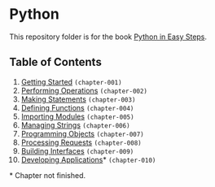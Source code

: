 # Python
This repository folder is for the book [Python in Easy Steps](http://amzn.to/2jPhKfx).

## Table of Contents
1. [Getting Started](chapter-001) `(chapter-001)`
2. [Performing Operations](chapter-002) `(chapter-002)`
3. [Making Statements](chapter-003) `(chapter-003)`
4. [Defining Functions](chapter-004) `(chapter-004)`
5. [Importing Modules](chapter-005) `(chapter-005)`
6. [Managing Strings](chapter-006) `(chapter-006)`
7. [Programming Objects](chapter-007) `(chapter-007)`
8. [Processing Requests](chapter-008) `(chapter-008)`
9. [Building Interfaces](chapter-009) `(chapter-009)`
10. [Developing Applications](chapter-010)* `(chapter-010)`

\* Chapter not finished.